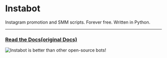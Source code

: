 # Instabot

Instagram promotion and SMM scripts.
Forever free. Written in Python.

---
### [Read the Docs(original Docs)](https://instagrambot.github.io/docs/)



![Instabot is better than other open-source bots!](https://raw.githubusercontent.com/instagrambot/docs/master/img/instabot_3_bots.png "Instabot is better than other open-source bots!")
